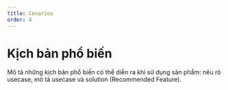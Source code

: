 ```yaml
---
title: Cenarios
order: 4
---
```


# Kịch bản phổ biến

Mô tả những kịch bản phổ biến có thể diễn ra khi sử dụng sản phẩm: nêu rõ usecase, mô tả usecase và solution (Recommended Feature).
